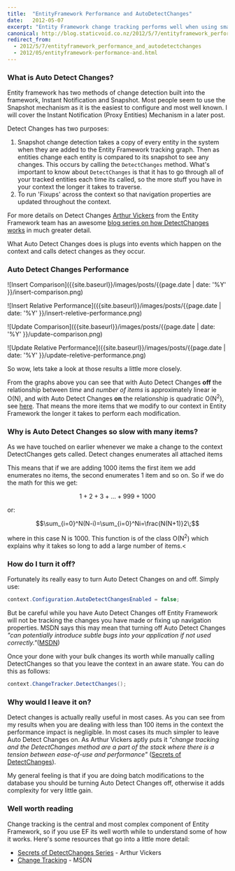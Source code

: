 ```yaml
---
title:  "EntityFramework Performance and AutoDetectChanges"
date:   2012-05-07
excerpt: "Entity Framework change tracking performs well when using small sets of data however as the number of changes grows it becomes inefficient. In this post we look at what causes this degradation and how we can tune EF to perform better with large data sets."
canonical: http://blog.staticvoid.co.nz/2012/5/7/entityframework_performance_and_autodetectchanges
redirect_from:
  - 2012/5/7/entityframework_performance_and_autodetectchanges
  - 2012/05/entityframework-performance-and.html
---
```


### What is Auto Detect Changes?
Entity framework has two methods of change detection built into the framework, Instant Notification and Snapshot. Most people seem to use the Snapshot mechanism as it is the easiest to configure and most well known. I will cover the Instant Notification (Proxy Entities) Mechanism in a later post.

Detect Changes has two purposes:

 1. Snapshot change detection takes a copy of every entity in the system when they are added to the Entity Framework tracking graph. Then as entities change each entity is compared to its snapshot to see any changes. This occurs by calling the `DetectChanges` method. What's important to know about `DetectChanges` is that it has to go through all of your tracked entities each time its called, so the more stuff you have in your context the longer it takes to traverse.
 2. To run 'Fixups' across the context so that navigation properties are updated throughout the context.

For more details on Detect Changes [Arthur Vickers](http://blog.oneunicorn.com/) from the Entity Framework team has an awesome [blog series on how DetectChanges works](http://blog.oneunicorn.com/2012/03/10/secrets-of-detectchanges-part-1-what-does-detectchanges-do/) in much greater detail.

What Auto Detect Changes does is plugs into events which happen on the context and calls detect changes as they occur.

### Auto Detect Changes Performance

![Insert Comparison]({{site.baseurl}}/images/posts/{{page.date | date: '%Y' }}/insert-comparison.png)

![Insert Relative Performance]({{site.baseurl}}/images/posts/{{page.date | date: '%Y' }}/insert-reletive-performance.png)

![Update Comparison]({{site.baseurl}}/images/posts/{{page.date | date: '%Y' }}/update-comparison.png)

![Update Relative Performance]({{site.baseurl}}/images/posts/{{page.date | date: '%Y' }}/update-reletive-performance.png)

So wow, lets take a look at those results a little more closely.

From the graphs above you can see that with Auto Detect Changes **off** the relationship between *time* and *number of items* is approximately linear ie O(N), and with Auto Detect Changes **on** the relationship is quadratic O(N<sup>2</sup>), see [here](http://math.stackexchange.com/a/138301/30204). That means the more items that we modify to our context in Entity Framework the longer it takes to perform each modification.

### Why is Auto Detect Changes so slow with many items?

As we have touched on earlier whenever we make a change to the context DetectChanges gets called. Detect changes enumerates all attached items

This means that if we are adding 1000 items the first item we add enumerates no items, the second enumerates 1 item and so on. So if we do the math for this we get:

$$1 + 2 + 3 + ... + 999 + 1000$$

or:

$$\sum_{i=0}^N(N-i)=\sum_{i=0}^Ni=\frac{N(N+1)}2\;$$

where in this case N is 1000. This function is of the class O(N<sup>2</sup>) which explains why it takes so long to add a large number of items.<

### How do I turn it off?

Fortunately its really easy to turn Auto Detect Changes on and off. Simply use:

```csharp
context.Configuration.AutoDetectChangesEnabled = false;
```

But be careful while you have Auto Detect Changes off Entity Framework will not be tracking the changes you have made or fixing up navigation properties. MSDN says this may mean that turning off Auto Detect Changes *"can potentially introduce subtle bugs into your application if not used correctly."*([MSDN][1])

Once your done with your bulk changes its worth while manually calling DetectChanges so that you leave the context in an aware state. You can do this as follows:

```csharp
context.ChangeTracker.DetectChanges();
```

### Why would I leave it on?

Detect changes is actually really useful in most cases. As you can see from my results when you are dealing with less than 100 items in the context the performance impact is negligible. In most cases its much simpler to leave Auto Detect Changes on. As Arthur Vickers aptly puts it *"change tracking and the DetectChanges method are a part of the stack where there is a tension between ease-of-use and performance"* ([Secrets of DetectChanges](http://blog.oneunicorn.com/2012/03/10/secrets-of-detectchanges-part-1-what-does-detectchanges-do/)).

My general feeling is that if you are doing batch modifications to the database you should be turning Auto Detect Changes off, otherwise it adds complexity for very little gain.

### Well worth reading

Change tracking is the central and most complex component of Entity Framework, so if you use EF its well worth while to understand some of how it works. Here's some resources that go into a little more detail:

 - [Secrets of DetectChanges Series](http://blog.oneunicorn.com/2012/03/10/secrets-of-detectchanges-part-1-what-does-detectchanges-do/) - Arthur Vickers
 - [Change Tracking][2] - MSDN


[1]:http://msdn.microsoft.com/en-us/library/gg696177(v=vs.103).aspx
[2]:http://msdn.microsoft.com/en-us/library/gg696177(v=vs.103).aspx

<script type="text/javascript" src="http://cdn.mathjax.org/mathjax/latest/MathJax.js?config=TeX-AMS-MML_HTMLorMML" async>
